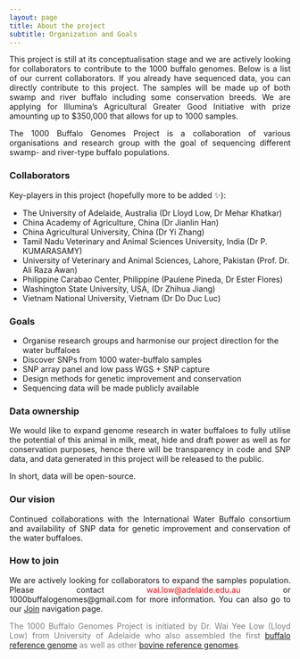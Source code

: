 ```yaml
---
layout: page
title: About the project
subtitle: Organization and Goals
---
```


<p><div style="text-align: justify">
This project is still at its conceptualisation stage and we are actively looking for collaborators to contribute to the 1000 buffalo genomes. Below is a list of our current collaborators. If you already have sequenced data, you can directly contribute to this project. The samples will be made up of both swamp and river buffalo including some conservation breeds. We are applying for Illumina’s Agricultural Greater Good Initiative with prize amounting up to $350,000 that allows for up to 1000 samples.
</div></p>

<p><div style="text-align: justify">
The 1000 Buffalo Genomes Project is a collaboration of various organisations and research group with the goal of sequencing different swamp- and river-type buffalo populations.
</div></p>

### Collaborators
Key-players in this project (hopefully more to be added ✨):

- The University of Adelaide, Australia (Dr Lloyd Low, Dr Mehar Khatkar) 
- China Academy of Agriculture, China (Dr Jianlin Han) 
- China Agricultural University, China (Dr Yi Zhang) 
- Tamil Nadu Veterinary and Animal Sciences University, India (Dr P. KUMARASAMY) 
- University of Veterinary and Animal Sciences, Lahore, Pakistan (Prof. Dr. Ali Raza Awan) 
- Philippine Carabao Center, Philippine (Paulene Pineda, Dr Ester Flores) 
- Washington State University, USA, (Dr Zhihua Jiang) 
- Vietnam National University, Vietnam (Dr Do Duc Luc)

<!-- - <a href="https://www.pcc.gov.ph/">Philippine Carabao Center</a>
- <a href="https://set.adelaide.edu.au/davies-research-centre/">The University of Adelaide</a>
- <a href="https://ansci.wsu.edu/people/faculty/zhihua-jiang/">Dr. Zhihua Jiang</a> from Washington State University
- <a href="https://fas.vnua.edu.vn/department/department-of-animal-breeding-and-genetics">Vietnam National University</a>
- <a href="https://uvas.edu.pk/institutes/bio-biochemstry/staff/profiles/ali_raza.htm">University of Veterinary and Animal Sciences, Lahore</a> -->

### Goals
- Organise research groups and harmonise our project direction for the water buffaloes
- Discover SNPs from 1000 water-buffalo samples
- SNP array panel and low pass WGS + SNP capture
- Design methods for genetic improvement and conservation
- Sequencing data will be made publicly available

### Data ownership
<div style="text-align: justify">
We would like to expand genome research in water buffaloes to fully utilise the potential of this animal in milk, meat, hide and draft power as well as for conservation purposes, hence there will be transparency in code and SNP data, and data generated in this project will be released to the public.

In short, data will be open-source.
</div>

### Our vision
<div style="text-align: justify">
Continued collaborations with the International Water Buffalo consortium and availability of SNP data for genetic improvement and conservation of the water buffaloes.
</div>

### How to join
<p> <div style="text-align: justify">
We are actively looking for collaborators to expand the samples population. Please contact <span style="color:red">wai.low@adelaide.edu.au</span> or 1000buffalogenomes@gmail.com for more information. You can also go to our <a href="https://1000buffalogenomes.github.io/join/">Join</a> navigation page.
</div> </p>

<p> <div style="text-align: justify"> <span style="color:gray">
The 1000 Buffalo Genomes Project is initiated by Dr. Wai Yee Low (Lloyd Low) from University of Adelaide who also assembled the first <a href="https://www.nature.com/articles/s41467-018-08260-0">buffalo reference genome</a> as well as other <a href="https://www.nature.com/articles/s41467-020-15848-y">bovine reference genomes</a>.</span>